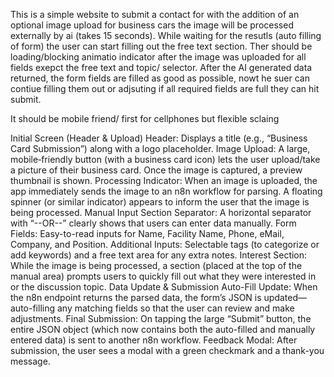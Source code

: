 This is a simple website to submit a contact for with the addition of an optional image upload for business cars the image will be processed externally by ai (takes 15 seconds). While waiting for the resutls (auto filling of form) the user can start filling out the free text section. Ther should be loading/blocking animatio indicator after the image was uploaded for all fields exepct the free text  and topic/ selector. 
After the AI generated data returned, the form fields are filled as good as possible, nowt he suer can contiue filling them out or adjsuting if all required fields are full they can hit submit. 

It should be mobile friend/ first for cellphones but flexible sclaing 

Initial Screen (Header & Upload)
Header: Displays a title (e.g., “Business Card Submission”) along with a logo placeholder.
Image Upload: A large, mobile‐friendly button (with a business card icon) lets the user upload/take a picture of their business card. Once the image is captured, a preview thumbnail is shown.
Processing Indicator: When an image is uploaded, the app immediately sends the image to an n8n workflow for parsing. A floating spinner (or similar indicator) appears to inform the user that the image is being processed.
Manual Input Section
Separator: A horizontal separator with “--OR--” clearly shows that users can enter data manually.
Form Fields: Easy-to-read inputs for Name, Facility Name, Phone, eMail, Company, and Position.
Additional Inputs: Selectable tags (to categorize or add keywords) and a free text area for any extra notes.
Interest Section: While the image is being processed, a section (placed at the top of the manual area) prompts users to quickly fill out what they were interested in or the discussion topic.
Data Update & Submission
Auto-Fill Update: When the n8n endpoint returns the parsed data, the form’s JSON is updated—auto-filling any matching fields so that the user can review and make adjustments.
Final Submission: On tapping the large “Submit” button, the entire JSON object (which now contains both the auto-filled and manually entered data) is sent to another n8n workflow.
Feedback Modal: After submission, the user sees a modal with a green checkmark and a thank-you message.